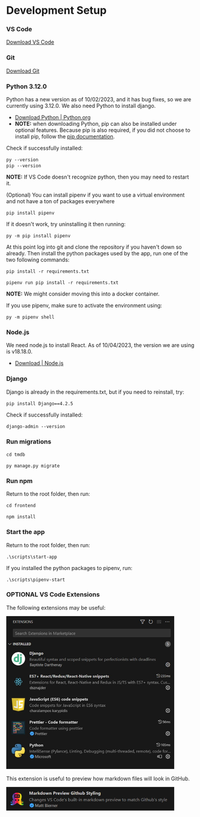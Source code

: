 # Development Setup
### VS Code
[Download VS Code](https://code.visualstudio.com/)
### Git
[Download Git](https://git-scm.com/downloads)
### Python 3.12.0
Python has a new version as of 10/02/2023, and it has bug fixes, so we are currently using 3.12.0.  We also need Python to install django.
* [Download Python | Python.org](https://www.python.org/downloads/)
* **NOTE:** when downloading Python, pip can also be installed under optional features. Because pip is also required, if you did not choose to install pip, follow the [pip documentation](https://pip.pypa.io/en/stable/installation/).

Check if successfully installed:
```
py --version
pip --version
```
**NOTE:** If VS Code doesn't recognize python, then you may need to restart it.

(Optional) You can install pipenv if you want to use a virtual environment and not have a ton of packages everywhere
```
pip install pipenv
```
If it doesn't work, try  uninstalling it then running:
```
py -m pip install pipenv
```

At this point log into git and clone the repository if you haven't down so already. Then install the python packages used by the app, run one of the two following commands:
```
pip install -r requirements.txt
```
```
pipenv run pip install -r requirements.txt
```
**NOTE:** We might consider moving this into a docker container.

If you use pipenv, make sure to activate the environment using:
```
py -m pipenv shell
```

### Node.js
We need node.js to install React. As of 10/04/2023, the version we are using is v18.18.0.
* [Download | Node.js](https://nodejs.org/en/download)

### Django
Django is already in the requirements.txt, but if you need to reinstall, try:
```
pip install Django==4.2.5
```


Check if successfully installed:
```
django-admin --version
```

### Run migrations
```
cd tmdb
```
```
py manage.py migrate
```

### Run npm
Return to the root folder, then run:
```
cd frontend
```
```
npm install
```

### Start the app
Return to the root folder, then run:
```
.\scripts\start-app
```
If you installed the python packages to pipenv, run:
```
.\scripts\pipenv-start
```

### OPTIONAL VS Code Extensions
The following extensions may be useful:

<img src="images/extensions.jpg" alt="drawing" width="450"/>

This extension is useful to preview how markdown files will look in GitHub.

<img src="images/markdown.png" alt="drawing" width="450"/>
